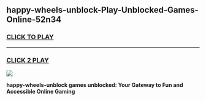 
## happy-wheels-unblock-Play-Unblocked-Games-Online-52n34
<h3>
<a href="https://premium76.site?title=happy-wheels-unblock&ref=25A">CLICK TO PLAY</a></h3>
<hr>

<h3>
<a href="https://premium76.site?title=happy-wheels-unblock&ref=25A">CLICK 2 PLAY</a>
  
</h3>

<a href="https://premium76.site?title=happy-wheels-unblock&ref=25A"><img src="https://clearcache.store/games.png"></a>


**happy-wheels-unblock games unblocked: Your Gateway to Fun and Accessible Online Gaming**
